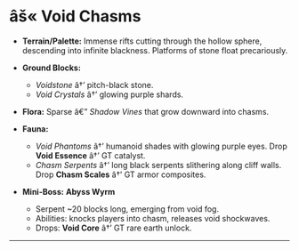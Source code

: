 ﻿# âš« Void Chasms

- **Terrain/Palette:**
  Immense rifts cutting through the hollow sphere, descending into infinite blackness. Platforms of stone float precariously.

- **Ground Blocks:**

  - _Voidstone_ â†’ pitch-black stone.
  - _Void Crystals_ â†’ glowing purple shards.

- **Flora:**
  Sparse â€” _Shadow Vines_ that grow downward into chasms.

- **Fauna:**

  - _Void Phantoms_ â†’ humanoid shades with glowing purple eyes. Drop **Void Essence** â†’ GT catalyst.
  - _Chasm Serpents_ â†’ long black serpents slithering along cliff walls. Drop **Chasm Scales** â†’ GT armor composites.

- **Mini-Boss:** **Abyss Wyrm**

  - Serpent \~20 blocks long, emerging from void fog.
  - Abilities: knocks players into chasm, releases void shockwaves.
  - Drops: **Void Core** â†’ GT rare earth unlock.

---

##
